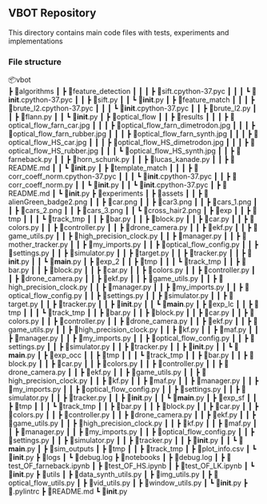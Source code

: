 ## VBOT Repository

This directory contains main code files with tests, experiments and implementations

### File structure

📦vbot  
 ┣ 📂algorithms
 ┃ ┣ 📂feature_detection
 ┃ ┃ ┃ ┣ 📜sift.cpython-37.pyc
 ┃ ┃ ┃ ┗ 📜__init__.cpython-37.pyc
 ┃ ┃ ┣ 📜sift.py
 ┃ ┃ ┗ 📜__init__.py
 ┃ ┣ 📂feature_match
 ┃ ┃ ┃ ┣ 📜brute_l2.cpython-37.pyc
 ┃ ┃ ┃ ┗ 📜__init__.cpython-37.pyc
 ┃ ┃ ┣ 📜brute_l2.py
 ┃ ┃ ┣ 📜flann.py
 ┃ ┃ ┗ 📜__init__.py
 ┃ ┣ 📂optical_flow
 ┃ ┃ ┣ 📂results
 ┃ ┃ ┃ ┣ 📜optical_flow_farn_car.jpg
 ┃ ┃ ┃ ┣ 📜optical_flow_farn_dimetrodon.jpg
 ┃ ┃ ┃ ┣ 📜optical_flow_farn_rubber.jpg
 ┃ ┃ ┃ ┣ 📜optical_flow_farn_synth.jpg
 ┃ ┃ ┃ ┣ 📜optical_flow_HS_car.jpg
 ┃ ┃ ┃ ┣ 📜optical_flow_HS_dimetrodon.jpg
 ┃ ┃ ┃ ┣ 📜optical_flow_HS_rubber.jpg
 ┃ ┃ ┃ ┗ 📜optical_flow_HS_synth.jpg
 ┃ ┃ ┣ 📜farneback.py
 ┃ ┃ ┣ 📜horn_schunk.py
 ┃ ┃ ┣ 📜lucas_kanade.py
 ┃ ┃ ┣ 📜README.md
 ┃ ┃ ┗ 📜__init__.py
 ┃ ┣ 📂template_match
 ┃ ┃ ┃ ┣ 📜corr_coeff_norm.cpython-37.pyc
 ┃ ┃ ┃ ┗ 📜__init__.cpython-37.pyc
 ┃ ┃ ┣ 📜corr_coeff_norm.py
 ┃ ┃ ┗ 📜__init__.py
 ┃ ┃ ┗ 📜__init__.cpython-37.pyc
 ┃ ┣ 📜README.md
 ┃ ┗ 📜__init__.py
 ┣ 📂experiments
 ┃ ┣ 📂assets
 ┃ ┃ ┣ 📜alienGreen_badge2.png
 ┃ ┃ ┣ 📜car.png
 ┃ ┃ ┣ 📜car3.png
 ┃ ┃ ┣ 📜cars_1.png
 ┃ ┃ ┣ 📜cars_2.png
 ┃ ┃ ┣ 📜cars_3.png
 ┃ ┃ ┗ 📜cross_hair2.png
 ┃ ┣ 📂exp
 ┃ ┃ ┣ 📂tmp
 ┃ ┃ ┃ ┗ 📂track_tmp
 ┃ ┃ ┣ 📜bar.py
 ┃ ┃ ┣ 📜block.py
 ┃ ┃ ┣ 📜car.py
 ┃ ┃ ┣ 📜colors.py
 ┃ ┃ ┣ 📜controller.py
 ┃ ┃ ┣ 📜drone_camera.py
 ┃ ┃ ┣ 📜ekf.py
 ┃ ┃ ┣ 📜game_utils.py
 ┃ ┃ ┣ 📜high_precision_clock.py
 ┃ ┃ ┣ 📜manager.py
 ┃ ┃ ┣ 📜mother_tracker.py
 ┃ ┃ ┣ 📜my_imports.py
 ┃ ┃ ┣ 📜optical_flow_config.py
 ┃ ┃ ┣ 📜settings.py
 ┃ ┃ ┣ 📜simulator.py
 ┃ ┃ ┣ 📜target.py
 ┃ ┃ ┣ 📜tracker.py
 ┃ ┃ ┣ 📜__init__.py
 ┃ ┃ ┗ 📜__main__.py
 ┃ ┣ 📂exp_2
 ┃ ┃ ┣ 📂tmp
 ┃ ┃ ┃ ┗ 📂track_tmp
 ┃ ┃ ┣ 📜bar.py
 ┃ ┃ ┣ 📜block.py
 ┃ ┃ ┣ 📜car.py
 ┃ ┃ ┣ 📜colors.py
 ┃ ┃ ┣ 📜controller.py
 ┃ ┃ ┣ 📜drone_camera.py
 ┃ ┃ ┣ 📜ekf.py
 ┃ ┃ ┣ 📜game_utils.py
 ┃ ┃ ┣ 📜high_precision_clock.py
 ┃ ┃ ┣ 📜manager.py
 ┃ ┃ ┣ 📜my_imports.py
 ┃ ┃ ┣ 📜optical_flow_config.py
 ┃ ┃ ┣ 📜settings.py
 ┃ ┃ ┣ 📜simulator.py
 ┃ ┃ ┣ 📜target.py
 ┃ ┃ ┣ 📜tracker.py
 ┃ ┃ ┣ 📜__init__.py
 ┃ ┃ ┗ 📜__main__.py
 ┃ ┣ 📂exp_lc
 ┃ ┃ ┣ 📂tmp
 ┃ ┃ ┃ ┗ 📂track_tmp
 ┃ ┃ ┣ 📜bar.py
 ┃ ┃ ┣ 📜block.py
 ┃ ┃ ┣ 📜car.py
 ┃ ┃ ┣ 📜colors.py
 ┃ ┃ ┣ 📜controller.py
 ┃ ┃ ┣ 📜drone_camera.py
 ┃ ┃ ┣ 📜ekf.py
 ┃ ┃ ┣ 📜game_utils.py
 ┃ ┃ ┣ 📜high_precision_clock.py
 ┃ ┃ ┣ 📜kf.py
 ┃ ┃ ┣ 📜maf.py
 ┃ ┃ ┣ 📜manager.py
 ┃ ┃ ┣ 📜my_imports.py
 ┃ ┃ ┣ 📜optical_flow_config.py
 ┃ ┃ ┣ 📜settings.py
 ┃ ┃ ┣ 📜simulator.py
 ┃ ┃ ┣ 📜tracker.py
 ┃ ┃ ┣ 📜__init__.py
 ┃ ┃ ┗ 📜__main__.py
 ┃ ┣ 📂exp_occ
 ┃ ┃ ┣ 📂tmp
 ┃ ┃ ┃ ┗ 📂track_tmp
 ┃ ┃ ┣ 📜bar.py
 ┃ ┃ ┣ 📜block.py
 ┃ ┃ ┣ 📜car.py
 ┃ ┃ ┣ 📜colors.py
 ┃ ┃ ┣ 📜controller.py
 ┃ ┃ ┣ 📜drone_camera.py
 ┃ ┃ ┣ 📜ekf.py
 ┃ ┃ ┣ 📜game_utils.py
 ┃ ┃ ┣ 📜high_precision_clock.py
 ┃ ┃ ┣ 📜kf.py
 ┃ ┃ ┣ 📜maf.py
 ┃ ┃ ┣ 📜manager.py
 ┃ ┃ ┣ 📜my_imports.py
 ┃ ┃ ┣ 📜optical_flow_config.py
 ┃ ┃ ┣ 📜settings.py
 ┃ ┃ ┣ 📜simulator.py
 ┃ ┃ ┣ 📜tracker.py
 ┃ ┃ ┣ 📜__init__.py
 ┃ ┃ ┗ 📜__main__.py
 ┃ ┣ 📂exp_sf
 ┃ ┃ ┣ 📂tmp
 ┃ ┃ ┃ ┗ 📂track_tmp
 ┃ ┃ ┣ 📜bar.py
 ┃ ┃ ┣ 📜block.py
 ┃ ┃ ┣ 📜car.py
 ┃ ┃ ┣ 📜colors.py
 ┃ ┃ ┣ 📜controller.py
 ┃ ┃ ┣ 📜drone_camera.py
 ┃ ┃ ┣ 📜ekf.py
 ┃ ┃ ┣ 📜game_utils.py
 ┃ ┃ ┣ 📜high_precision_clock.py
 ┃ ┃ ┣ 📜kf.py
 ┃ ┃ ┣ 📜maf.py
 ┃ ┃ ┣ 📜manager.py
 ┃ ┃ ┣ 📜my_imports.py
 ┃ ┃ ┣ 📜optical_flow_config.py
 ┃ ┃ ┣ 📜settings.py
 ┃ ┃ ┣ 📜simulator.py
 ┃ ┃ ┣ 📜tracker.py
 ┃ ┃ ┣ 📜__init__.py
 ┃ ┃ ┗ 📜__main__.py
 ┃ ┣ 📂sim_outputs
 ┃ ┣ 📂tmp
 ┃ ┃ ┣ 📂track_tmp
 ┃ ┣ 📜plot_info.csv
 ┃ ┗ 📜__init__.py
 ┣ 📂logs
 ┃ ┗ 📜debug.log
 ┣ 📂notebooks
 ┃ ┣ 📜debug.log
 ┃ ┣ 📜test_OF_farneback.ipynb
 ┃ ┣ 📜test_OF_HS.ipynb
 ┃ ┣ 📜test_OF_LK.ipynb
 ┃ ┗ 📜__init__.py
 ┣ 📂utils
 ┃ ┣ 📜data_synth_utils.py
 ┃ ┣ 📜img_utils.py
 ┃ ┣ 📜optical_flow_utils.py
 ┃ ┣ 📜vid_utils.py
 ┃ ┣ 📜window_utils.py
 ┃ ┗ 📜__init__.py
 ┣ 📜.pylintrc
 ┣ 📜README.md
 ┗ 📜__init__.py